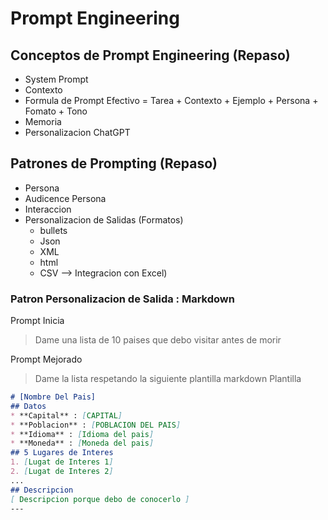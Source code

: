 # Prompt Engineering

## Conceptos de Prompt Engineering (Repaso)
* System Prompt
* Contexto
* Formula de Prompt Efectivo = Tarea + Contexto + Ejemplo + Persona + Fomato + Tono
* Memoria
* Personalizacion ChatGPT

## Patrones de Prompting (Repaso)
* Persona
* Audicence Persona
* Interaccion
* Personalizacion de Salidas (Formatos)
   *  bullets
   *  Json
   *  XML
   *  html
   *  CSV -->  Integracion con Excel)

### Patron Personalizacion de Salida : Markdown

Prompt Inicia
> Dame una lista de 10 paises que debo visitar antes de morir

Prompt Mejorado
> Dame la lista respetando la siguiente plantilla markdown
Plantilla
```markdown
# [Nombre Del Pais]
## Datos
* **Capital** : [CAPITAL]
* **Poblacion** : [POBLACION DEL PAIS]
* **Idioma** : [Idioma del pais]
* **Moneda** : [Moneda del pais]
## 5 Lugares de Interes
1. [Lugat de Interes 1]
2. [Lugat de Interes 2]
...
## Descripcion
[ Descripcion porque debo de conocerlo ]
---
```
